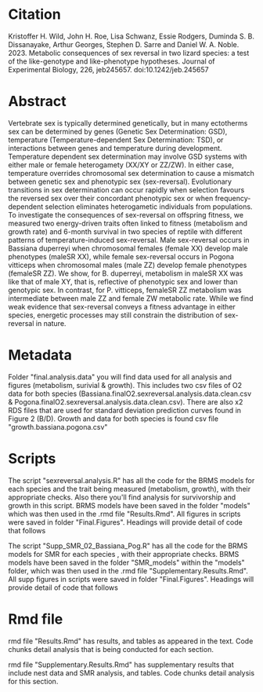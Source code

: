 # Citation

Kristoffer H. Wild, John H. Roe, Lisa Schwanz, Essie Rodgers, Duminda S. B. Dissanayake,
Arthur Georges, Stephen D. Sarre and Daniel W. A. Noble. 2023. Metabolic consequences of sex reversal in two lizard species: a test of the like-genotype and like-phenotype hypotheses. Journal of Experimental Biology, 226, jeb245657. doi:10.1242/jeb.245657

# Abstract
Vertebrate sex is typically determined genetically, but in many ectotherms sex can be determined by genes (Genetic Sex Determination: GSD), temperature (Temperature-dependent Sex Determination: TSD), or interactions between genes and temperature during development. Temperature dependent sex determination may involve GSD systems with either male or female heterogamety (XX/XY or ZZ/ZW). In either case, temperature overrides chromosomal sex determination to cause a mismatch between genetic sex and phenotypic sex (sex-reversal). Evolutionary transitions in sex determination can occur rapidly when selection favours the reversed sex over their concordant phenotypic sex or when frequency-dependent selection eliminates heterogametic individuals from populations. To investigate the consequences of sex-reversal on offspring fitness, we measured two energy-driven traits often linked to fitness (metabolism and growth rate) and 6-month survival in two species of reptile with different patterns of temperature-induced sex-reversal. Male sex-reversal occurs in Bassiana duperreyi when chromosomal females (female XX) develop male phenotypes (maleSR XX), while female sex-reversal occurs in Pogona vitticeps when chromosomal males (male ZZ) develop female phenotypes (femaleSR ZZ). We show, for B. duperreyi, metabolism in maleSR XX was like that of male XY, that is, reflective of phenotypic sex and lower than genotypic sex. In contrast, for P. vitticeps, femaleSR ZZ metabolism was intermediate between male ZZ and female ZW metabolic rate. While we find weak evidence that sex-reversal conveys a fitness advantage in either species, energetic processes may still constrain the distribution of sex-reversal in nature.

# Metadata
Folder "final.analysis.data" you will find data used for all analysis and figures (metabolism, surivial & growth). This includes two csv files of O2 data for both species (Bassiana.finalO2.sexreversal.analysis.data.clean.csv & Pogona.finalO2.sexreversal.analysis.data.clean.csv). There are also x2 RDS files that are used for standard deviation prediction curves found in Figure 2 (B/D). Growth and data for both species is found csv file "growth.bassiana.pogona.csv"


# Scripts
The script "sexreversal.analysis.R" has all the code for the BRMS models for each species and the trait being measured (metabolism, growth), with their appropriate checks. Also there you'll find analysis for survivorship and growth in this script. BRMS models have been saved in the folder "models" which was then used in the .rmd file "Results.Rmd". All figures in scripts were saved in folder "Final.Figures". Headings will provide detail of code that follows

The script "Supp_SMR_02_Bassiana_Pog.R" has all the code for the BRMS models for SMR for each species , with their appropriate checks. BRMS models have been saved in the folder "SMR_models" within the "models" folder, which was then used in the .rmd file "Supplementary.Results.Rmd". All supp figures in scripts were saved in folder "Final.Figures". Headings will provide detail of code that follows


# Rmd file
rmd file "Results.Rmd" has results, and tables as appeared in the text. Code chunks detail analysis that is being conducted for each section. 

rmd file "Supplementary.Results.Rmd" has supplementary results that include nest data and SMR analysis, and tables. Code chunks detail analysis for this section. 

